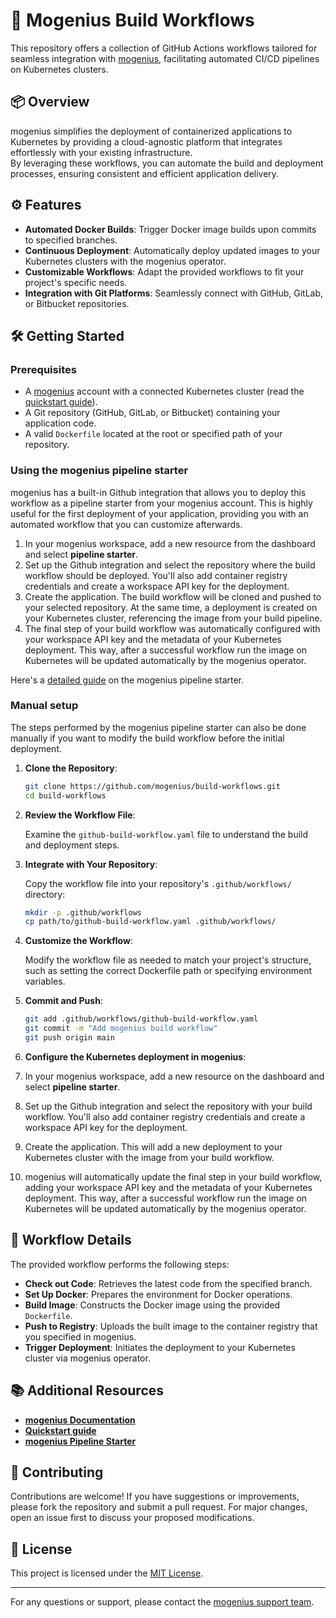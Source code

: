 # 🚀 Mogenius Build Workflows

This repository offers a collection of GitHub Actions workflows tailored for seamless integration with [mogenius](https://mogenius.com), facilitating automated CI/CD pipelines on Kubernetes clusters.

## 📦 Overview

mogenius simplifies the deployment of containerized applications to Kubernetes by providing a cloud-agnostic platform that integrates effortlessly with your existing infrastructure.  
By leveraging these workflows, you can automate the build and deployment processes, ensuring consistent and efficient application delivery.

## ⚙️ Features

- **Automated Docker Builds**: Trigger Docker image builds upon commits to specified branches.
- **Continuous Deployment**: Automatically deploy updated images to your Kubernetes clusters with the mogenius operator.
- **Customizable Workflows**: Adapt the provided workflows to fit your project's specific needs.
- **Integration with Git Platforms**: Seamlessly connect with GitHub, GitLab, or Bitbucket repositories.

## 🛠️ Getting Started

### Prerequisites

- A [mogenius](https://mogenius.com) account with a connected Kubernetes cluster (read the [quickstart guide](https://docs.mogenius.com/overview/quickstart)).
- A Git repository (GitHub, GitLab, or Bitbucket) containing your application code.
- A valid `Dockerfile` located at the root or specified path of your repository.

### Using the mogenius pipeline starter

mogenius has a built-in Github integration that allows you to deploy this workflow as a pipeline starter from your mogenius account. This is highly useful for the first deployment of your application, providing you with an automated workflow that you can customize afterwards.

1. In your mogenius workspace, add a new resource from the dashboard and select **pipeline starter**.
2. Set up the Github integration and select the repository where the build workflow should be deployed. You'll also add container registry credentials and create a workspace API key for the deployment.
3. Create the application. The build workflow will be cloned and pushed to your selected repository. At the same time, a deployment is created on your Kubernetes cluster, referencing the image from your build pipeline.
4. The final step of your build workflow was automatically configured with your workspace API key and the metadata of your Kubernetes deployment. This way, after a successful workflow run the image on Kubernetes will be updated automatically by the mogenius operator.

Here's a [detailed guide](https://docs.mogenius.com/deploying-applications/pipeline-starters) on the mogenius pipeline starter.

### Manual setup

The steps performed by the mogenius pipeline starter can also be done manually if you want to modify the build workflow before the initial deployment.

1. **Clone the Repository**:

   ```bash
   git clone https://github.com/mogenius/build-workflows.git
   cd build-workflows
   ```

2. **Review the Workflow File**:

   Examine the `github-build-workflow.yaml` file to understand the build and deployment steps.

3. **Integrate with Your Repository**:

   Copy the workflow file into your repository's `.github/workflows/` directory:

   ```bash
   mkdir -p .github/workflows
   cp path/to/github-build-workflow.yaml .github/workflows/
   ```

4. **Customize the Workflow**:

   Modify the workflow file as needed to match your project's structure, such as setting the correct Dockerfile path or specifying environment variables.

5. **Commit and Push**:

   ```bash
   git add .github/workflows/github-build-workflow.yaml
   git commit -m "Add mogenius build workflow"
   git push origin main
   ```

6. **Configure the Kubernetes deployment in mogenius**:

1. In your mogenius workspace, add a new resource on the dashboard and select **pipeline starter**.
2. Set up the Github integration and select the repository with your build workflow. You'll also add container registry credentials and create a workspace API key for the deployment.
3. Create the application. This will add a new deployment to your Kubernetes cluster with the image from your build workflow.
4. mogenius will automatically update the final step in your build workflow, adding your workspace API key and the metadata of your Kubernetes deployment. This way, after a successful workflow run the image on Kubernetes will be updated automatically by the mogenius operator.


## 🧩 Workflow Details

The provided workflow performs the following steps:

- **Check out Code**: Retrieves the latest code from the specified branch.
- **Set Up Docker**: Prepares the environment for Docker operations.
- **Build Image**: Constructs the Docker image using the provided `Dockerfile`.
- **Push to Registry**: Uploads the built image to the container registry that you specified in mogenius.
- **Trigger Deployment**: Initiates the deployment to your Kubernetes cluster via mogenius operator.

## 📚 Additional Resources

- **[mogenius Documentation](https://docs.mogenius.com/)**
- **[Quickstart guide](https://docs.mogenius.com/overview/quickstart)**
- **[mogenius Pipeline Starter](https://docs.mogenius.com/deploying-applications/pipeline-starters)**

## 🤝 Contributing

Contributions are welcome! If you have suggestions or improvements, please fork the repository and submit a pull request. For major changes, open an issue first to discuss your proposed modifications.

## 📄 License

This project is licensed under the [MIT License](LICENSE).

---

For any questions or support, please contact the [mogenius support team](https://mogenius.com/contact).
